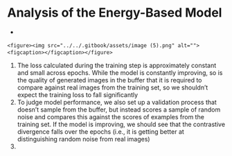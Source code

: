 # Analysis of the Energy-Based Model

*

    <figure><img src="../../.gitbook/assets/image (5).png" alt=""><figcaption></figcaption></figure>

1. The loss calculated during the training step is approximately constant and small across epochs. While the model is constantly improving, so is the quality of generated images in the buffer that it is required to compare against real images from the training set, so we shouldn’t expect the training loss to fall significantly
2. To judge model performance, we also set up a validation process that doesn’t sample from the buffer, but instead scores a sample of random noise and compares this against the scores of examples from the training set. If the model is improving, we should see that the contrastive divergence falls over the epochs (i.e., it is getting better at distinguishing random noise from real images)
3.
